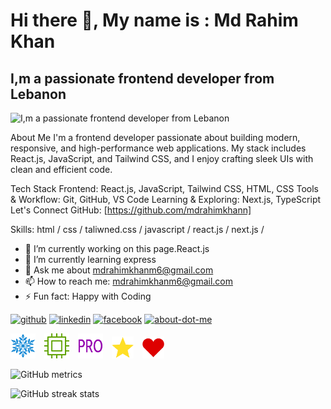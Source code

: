 # Hi there 👋, My name is : Md Rahim Khan 
## I,m a passionate frontend developer from Lebanon
![I,m a passionate frontend developer from Lebanon](https://media.licdn.com/dms/image/v2/D4E16AQGWUk5AUoY-Yw/profile-displaybackgroundimage-shrink_200_800/B4EZV.3rrNHcAY-/0/1741590282175?e=1747267200&v=beta&t=Ewgzw7-dLRD2elA7UveN1VWb5puG30iBLuPGyGehypo)

About Me I'm a frontend developer passionate about building modern, responsive, and high-performance web applications. My stack includes React.js, JavaScript, and Tailwind CSS, and I enjoy crafting sleek UIs with clean and efficient code.

Tech Stack Frontend: React.js, JavaScript, Tailwind CSS, HTML, CSS Tools & Workflow: Git, GitHub, VS Code Learning & Exploring: Next.js, TypeScript Let's Connect GitHub: [https://github.com/mdrahimkhann]

Skills: html / css / taliwned.css / javascript / react.js / next.js / 

- 🔭 I’m currently working on this page.React.js 
- 🌱 I’m currently learning express 
- 💬 Ask me about mdrahimkhanm6@gmail.com 
- 📫 How to reach me: mdrahimkhanm6@gmail.com 
- ⚡ Fun fact: Happy with Coding  


[<img src='https://cdn.jsdelivr.net/npm/simple-icons@3.0.1/icons/github.svg' alt='github' height='40'>](https://github.com/https://github.com/mdrahimkhann)  [<img src='https://cdn.jsdelivr.net/npm/simple-icons@3.0.1/icons/linkedin.svg' alt='linkedin' height='40'>](https://www.linkedin.com/in/https://www.linkedin.com/in/md-khan-52697a339//)  [<img src='https://cdn.jsdelivr.net/npm/simple-icons@3.0.1/icons/facebook.svg' alt='facebook' height='40'>](https://www.facebook.com/https://www.facebook.com/profile.php?id=61570253284391)  [<img src='https://cdn.jsdelivr.net/npm/simple-icons@3.0.1/icons/about-dot-me.svg' alt='about-dot-me' height='40'>](https://www.linkedin.com/in/md-khan-52697a339/)  

<a href='https://archiveprogram.github.com/'><img src='https://raw.githubusercontent.com/acervenky/animated-github-badges/master/assets/acbadge.gif' width='40' height='40'></a> <a href='https://docs.github.com/en/developers'><img src='https://raw.githubusercontent.com/acervenky/animated-github-badges/master/assets/devbadge.gif' width='40' height='40'></a> <a href='https://github.com/pricing'><img src='https://raw.githubusercontent.com/acervenky/animated-github-badges/master/assets/pro.gif' width='40' height='40'></a> <a href='https://stars.github.com/'><img src='https://raw.githubusercontent.com/acervenky/animated-github-badges/master/assets/starbadge.gif' width='35' height='35'></a> <a href='https://docs.github.com/en/github/supporting-the-open-source-community-with-github-sponsors'><img src='https://raw.githubusercontent.com/acervenky/animated-github-badges/master/assets/sponsorbadge.gif' width='35' height='35'></a> 

![GitHub metrics](https://metrics.lecoq.io/https://github.com/mdrahimkhann)  

![GitHub streak stats](https://streak-stats.demolab.com/?user=https://github.com/mdrahimkhann)  

